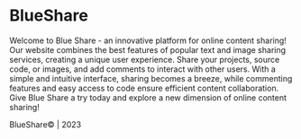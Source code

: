 # BlueShare

Welcome to Blue Share - an innovative platform for online content sharing! Our website combines the best features of popular text and image sharing services, creating a unique user experience. Share your projects, source code, or images, and add comments to interact with other users. With a simple and intuitive interface, sharing becomes a breeze, while commenting features and easy access to code ensure efficient content collaboration. Give Blue Share a try today and explore a new dimension of online content sharing!

BlueShare© | 2023
